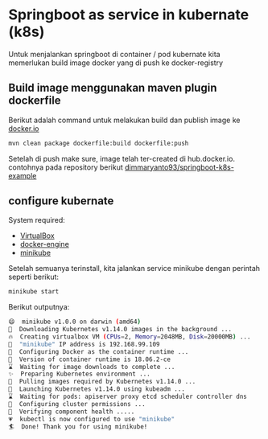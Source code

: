 # Springboot as service in kubernate (k8s)

Untuk menjalankan springboot di container / pod kubernate kita memerlukan build image docker yang di push ke docker-registry

## Build image menggunakan maven plugin dockerfile

Berikut adalah command untuk melakukan build dan publish image ke [docker.io](https://hub.docker.com)

```bash
mvn clean package dockerfile:build dockerfile:push
```

Setelah di push make sure, image telah ter-created di hub.docker.io. contohnya pada repository berikut [dimmaryanto93/springboot-k8s-example](https://hub.docker.com/r/dimmaryanto93/springboot-k8s-example/tags)

## configure kubernate

System required: 

- [VirtualBox](https://www.virtualbox.org/wiki/Downloads)
- [docker-engine](https://docs.docker.com)
- [minikube](https://kubernetes.io/docs/setup/minikube/)

Setelah semuanya terinstall, kita jalankan service minikube dengan perintah seperti berikut:

```bash
minikube start
```

Berikut outputnya:

```bash
😄  minikube v1.0.0 on darwin (amd64)
🤹  Downloading Kubernetes v1.14.0 images in the background ...
🔥  Creating virtualbox VM (CPUs=2, Memory=2048MB, Disk=20000MB) ...
📶  "minikube" IP address is 192.168.99.109
🐳  Configuring Docker as the container runtime ...
🐳  Version of container runtime is 18.06.2-ce
⌛  Waiting for image downloads to complete ...
✨  Preparing Kubernetes environment ...
🚜  Pulling images required by Kubernetes v1.14.0 ...
🚀  Launching Kubernetes v1.14.0 using kubeadm ... 
⌛  Waiting for pods: apiserver proxy etcd scheduler controller dns
🔑  Configuring cluster permissions ...
🤔  Verifying component health .....
💗  kubectl is now configured to use "minikube"
🏄  Done! Thank you for using minikube!
```

